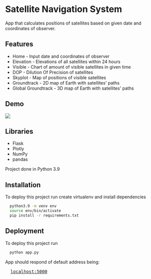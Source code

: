 
# Satellite Navigation System

App that calculates positions of satellites based on given date and coordinates of observer.

## Features

* Home - Input date and coordinates of observer
* Elevation - Elevations of all satellites within 24 hours
* Visible - Chart of amount of visible satellites in given time
* DOP - Dilution Of Precision of satellites
* Skyplot - Map of positions of visible satellites
* Groundtrack - 2D map of Earth with satellites' paths
* Global Groundtrack - 3D map of Earth with satellites' paths


## Demo

![](https://github.com/KonWys01/SNS/Demo.gif)


## Libraries

* Flask
* Plotly
* NumPy
* pandas

Project done in Python 3.9


## Installation

To deploy this project run create virtualenv and install dependencies

```bash
  python3.9 -m venv env
  source env/bin/activate
  pip install -r requirements.txt
```


## Deployment

To deploy this project run
```bash
  python app.py
```

App should respond of default address being:
<pre>
  <a href="http://localhost:5000">localhost:5000</a>
</pre>
